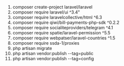 1. composer create-project laravel/laravel
2. composer require laravel/ui ^3.4"
3. composer require laravelcollective/html ^6.3
4. composer require qiwi/bill-payments-php-sdk ^0.2.2
5. composer require socialiteproviders/telegram ^4.1
6. composer require spatie/laravel-permission ^5.5
7. composer require webpatser/laravel-countries ^1.5
8. composer require ssda-1/proxies
9. php artisan migrate
10. php artisan vendor:publish --tag=public
11. php artisan vendor:publish --tag=config